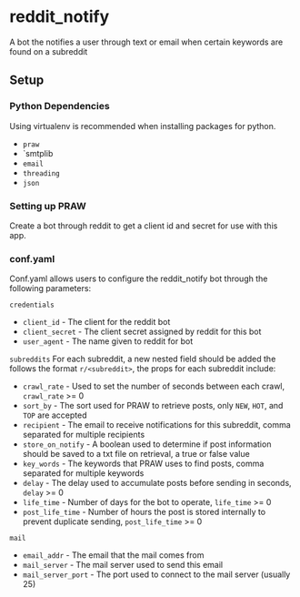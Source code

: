 # reddit_notify
A bot the notifies a user through text or email when certain keywords are found on a subreddit

## Setup

### Python Dependencies

Using virtualenv is recommended when installing packages for python.
* `praw`
* `smtplib
* `email`
* `threading`
* `json`

### Setting up PRAW

Create a bot through reddit to get a client id and secret for use with this app.

### conf.yaml
Conf.yaml allows users to configure the reddit_notify bot through the following parameters:

`credentials`
* `client_id` - The client for the reddit bot
* `client_secret` - The client secret assigned by reddit for this bot
* `user_agent` - The name given to reddit for bot

`subreddits`
For each subreddit, a new nested field should be added the follows the format `r/<subreddit>`, the props for each subreddit include: 
* `crawl_rate` - Used to set the number of seconds between each crawl, `crawl_rate` >= 0
* `sort_by` - The sort used for PRAW to retrieve posts, only `NEW`, `HOT`, and `TOP` are accepted
* `recipient` - The email to receive notifications for this subreddit, comma separated for multiple recipients
* `store_on_notify` - A boolean used to determine if post information should be saved to a txt file on retrieval, a true or false value
* `key_words` - The keywords that PRAW uses to find posts, comma separated for multiple keywords
* `delay` - The delay used to accumulate posts before sending in seconds, `delay` >= 0
* `life_time` - Number of days for the bot to operate, `life_time` >= 0
* `post_life_time` - Number of hours the post is stored internally to prevent duplicate sending, `post_life_time` >= 0

`mail`
* `email_addr` - The email that the mail comes from
* `mail_server` - The mail server used to send this email
* `mail_server_port` - The port used to connect to the mail server (usually 25)
